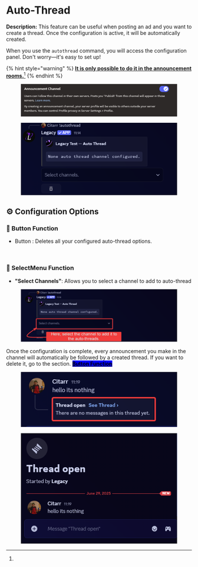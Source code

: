 # Auto-Thread

**Description:** This feature can be useful when posting an ad and you want to create a thread. Once the configuration is active, it will be automatically created.

When you use the `autothread` command, you will access the configuration panel. Don't worry—it's easy to set up!

{% hint style="warning" %}
[**It is only possible to do it in the announcement rooms.**](#user-content-fn-1)[^1]
{% endhint %}

<figure><img src="../../.gitbook/assets/image (24).png" alt=""><figcaption></figcaption></figure>

<figure><img src="../../.gitbook/assets/image (56).png" alt=""><figcaption></figcaption></figure>

## ⚙️ Configuration Options

### 🔹 Button Function

* Button : Deletes all your configured auto-thread options.

<figure><img src="../../.gitbook/assets/https___files.gitbook.com_v0_b_gitbook-x-prod.appspot.com_o_spaces_2F4oU7ecFpX37mgJVGoqeR_2Fuploads_2FMuQeE5uC4wUU92JCuArl_2Fimage.avif" alt=""><figcaption></figcaption></figure>

### 🔹 SelectMenu Function

* **"Select Channels"**: Allows you to select a channel to add to auto-thread

<figure><img src="../../.gitbook/assets/image (57).png" alt=""><figcaption></figcaption></figure>

Once the configuration is complete, every announcement you make in the channel will automatically be followed by a created thread. If you want to delete it, go to the section. [<mark style="background-color:blue;">**Button Function**</mark>](auto-thread.md#button-function)

<figure><img src="../../.gitbook/assets/image (59).png" alt=""><figcaption></figcaption></figure>

<figure><img src="../../.gitbook/assets/image (60).png" alt=""><figcaption></figcaption></figure>

[^1]: 
